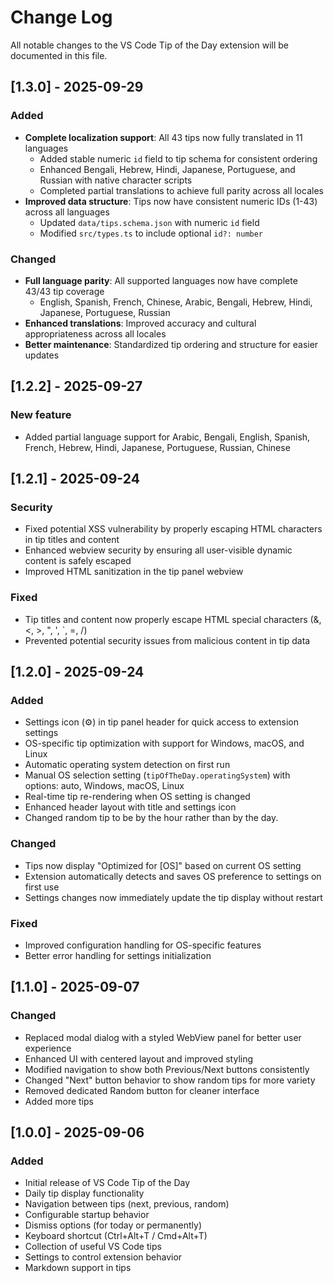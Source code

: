 # Change Log

All notable changes to the VS Code Tip of the Day extension will be documented in this file.

## [1.3.0] - 2025-09-29

### Added
- **Complete localization support**: All 43 tips now fully translated in 11 languages
  - Added stable numeric `id` field to tip schema for consistent ordering
  - Enhanced Bengali, Hebrew, Hindi, Japanese, Portuguese, and Russian with native character scripts
  - Completed partial translations to achieve full parity across all locales
- **Improved data structure**: Tips now have consistent numeric IDs (1-43) across all languages
  - Updated `data/tips.schema.json` with numeric `id` field
  - Modified `src/types.ts` to include optional `id?: number`

### Changed
- **Full language parity**: All supported languages now have complete 43/43 tip coverage
  - English, Spanish, French, Chinese, Arabic, Bengali, Hebrew, Hindi, Japanese, Portuguese, Russian
- **Enhanced translations**: Improved accuracy and cultural appropriateness across all locales
- **Better maintenance**: Standardized tip ordering and structure for easier updates

## [1.2.2] - 2025-09-27

### New feature
- Added partial language support for Arabic, Bengali, English, Spanish, French, Hebrew, Hindi, Japanese, Portuguese, Russian, Chinese

## [1.2.1] - 2025-09-24

### Security
- Fixed potential XSS vulnerability by properly escaping HTML characters in tip titles and content
- Enhanced webview security by ensuring all user-visible dynamic content is safely escaped
- Improved HTML sanitization in the tip panel webview

### Fixed
- Tip titles and content now properly escape HTML special characters (&, <, >, ", ', `, =, /)
- Prevented potential security issues from malicious content in tip data

## [1.2.0] - 2025-09-24

### Added
- Settings icon (⚙️) in tip panel header for quick access to extension settings
- OS-specific tip optimization with support for Windows, macOS, and Linux
- Automatic operating system detection on first run
- Manual OS selection setting (`tipOfTheDay.operatingSystem`) with options: auto, Windows, macOS, Linux
- Real-time tip re-rendering when OS setting is changed
- Enhanced header layout with title and settings icon
- Changed random tip to be by the hour rather than by the day.

### Changed
- Tips now display "Optimized for [OS]" based on current OS setting
- Extension automatically detects and saves OS preference to settings on first use
- Settings changes now immediately update the tip display without restart

### Fixed
- Improved configuration handling for OS-specific features
- Better error handling for settings initialization

## [1.1.0] - 2025-09-07

### Changed
- Replaced modal dialog with a styled WebView panel for better user experience
- Enhanced UI with centered layout and improved styling
- Modified navigation to show both Previous/Next buttons consistently
- Changed "Next" button behavior to show random tips for more variety
- Removed dedicated Random button for cleaner interface
- Added more tips

## [1.0.0] - 2025-09-06

### Added
- Initial release of VS Code Tip of the Day
- Daily tip display functionality
- Navigation between tips (next, previous, random)
- Configurable startup behavior
- Dismiss options (for today or permanently)
- Keyboard shortcut (Ctrl+Alt+T / Cmd+Alt+T)
- Collection of useful VS Code tips
- Settings to control extension behavior
- Markdown support in tips